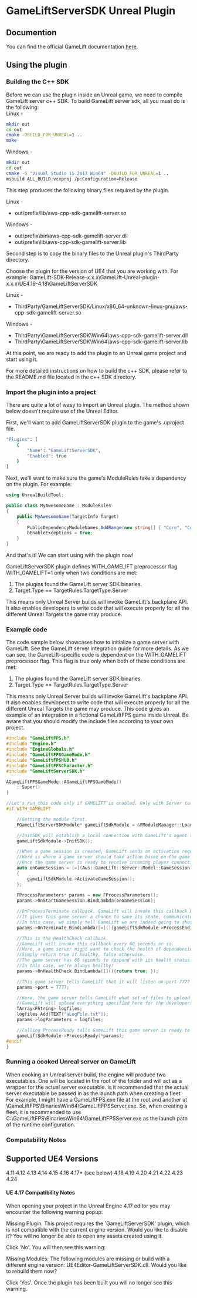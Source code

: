 # GameLiftServerSDK Unreal Plugin
## Documention
You can find the official GameLift documentation [here](https://aws.amazon.com/documentation/gamelift/).
## Using the plugin
### Building the C++ SDK
Before we can use the plugin inside an Unreal game, we need to compile GameLift server c++ SDK.
To build GameLift server sdk, all you must do is the following:  
Linux -
```sh
mkdir out
cd out
cmake -DBUILD_FOR_UNREAL=1 ..
make
```

Windows -
```sh
mkdir out
cd out
cmake -G "Visual Studio 15 2017 Win64" -DBUILD_FOR_UNREAL=1 ..
msbuild ALL_BUILD.vcxproj /p:Configuration=Release
```
This step produces the following binary files required by the plugin.  

Linux -  
* out/prefix/lib/aws-cpp-sdk-gamelift-server.so  

Windows -  
* out\prefix\bin\aws-cpp-sdk-gamelift-server.dll  
* out\prefix\lib\aws-cpp-sdk-gamelift-server.lib

Second step is to copy the binary files to the Unreal plugin's ThirdParty directory. 

Choose the plugin for the version of UE4 that you are working with.  For example: GameLift-SDK-Release-x.x.x\GameLift-Unreal-plugin-x.x.x\UE4.16-4.18\GameLiftServerSDK

Linux -  
* ThirdParty/GameLiftServerSDK/Linux/x86_64-unknown-linux-gnu/aws-cpp-sdk-gamelift-server.so  

Windows -  
* ThirdParty\GameLiftServerSDK\Win64\aws-cpp-sdk-gamelift-server.dll
* ThirdParty\GameLiftServerSDK\Win64\aws-cpp-sdk-gamelift-server.lib

At this point, we are ready to add the plugin to an Unreal game project and start using it.

For more detailed instructions on how to build the c++ SDK, please refer to the README.md file located in the c++ SDK directory.

### Import the plugin into a project
There are quite a lot of wasy to import an Unreal plugin. The method shown below doesn't require use of the Unreal Editor.

First, we'll want to add GameLiftServerSDK plugin to the game's .uproject file.
```sh
"Plugins": [
	{
		"Name": "GameLiftServerSDK",
		"Enabled": true
	}
]
```
Next, we'll want to make sure the game's ModuleRules take a dependency on the plugin.
For example:
```csharp
using UnrealBuildTool;

public class MyAwesomeGame : ModuleRules
{
	public MyAwesomeGame(TargetInfo Target)
	{
		PublicDependencyModuleNames.AddRange(new string[] { "Core", "CoreUObject", "Engine", "InputCore", "GameLiftServerSDK" });
        bEnableExceptions = true;
	}
}
```

And that's it! We can start using with the plugin now!


GameLiftServerSDK plugin defines WITH_GAMELIFT preprocessor flag.
WITH_GAMELIFT=1 only when two conditions are met:
1. The plugins found the GameLift server SDK binaries.
2. Target.Type == TargetRules.TargetType.Server  

This means only Unreal Server builds will invoke GameLift's backplane API. It also enables developers to write code that will execute properly for all the different Unreal Targets the game may produce.
 
### Example code
The code sample below showcases how to initialize a game server with GameLift. See the GameLift server integration guide for more details.
As we can see, the GameLift-specific code is dependent on the WITH_GAMELIFT preprocessor flag. This flag is true only when both of these conditions are met:
1. The plugins found the GameLift server SDK binaries.
2. Target.Type == TargetRules.TargetType.Server  

This means only Unreal Server builds will invoke GameLift's backplane API. It also enables developers to write code that will execute properly for all the different Unreal Targets the game may produce.
This code gives an example of an integration in a fictional GameLiftFPS game inside Unreal. Be aware that you should modify the include files according to your own project.

```cpp
#include "GameLiftFPS.h"
#include "Engine.h"
#include "EngineGlobals.h"
#include "GameLiftFPSGameMode.h"
#include "GameLiftFPSHUD.h"
#include "GameLiftFPSCharacter.h"
#include "GameLiftServerSDK.h"

AGameLiftFPSGameMode::AGameLiftFPSGameMode()
	: Super()
{

//Let's run this code only if GAMELIFT is enabled. Only with Server targets!
#if WITH_GAMELIFT

	//Getting the module first.
	FGameLiftServerSDKModule* gameLiftSdkModule = &FModuleManager::LoadModuleChecked<FGameLiftServerSDKModule>(FName("GameLiftServerSDK"));

	//InitSDK will establish a local connection with GameLift's agent to enable further communication.
	gameLiftSdkModule->InitSDK();

	//When a game session is created, GameLift sends an activation request to the game server and passes along the game session object containing game properties and other settings.
	//Here is where a game server should take action based on the game session object.
	//Once the game server is ready to receive incoming player connections, it should invoke GameLiftServerAPI.ActivateGameSession()
	auto onGameSession = [=](Aws::GameLift::Server::Model::GameSession gameSession)
	{
		gameLiftSdkModule->ActivateGameSession();
	};
	
	FProcessParameters* params = new FProcessParameters();
	params->OnStartGameSession.BindLambda(onGameSession);

	//OnProcessTerminate callback. GameLift will invoke this callback before shutting down an instance hosting this game server.
	//It gives this game server a chance to save its state, communicate with services, etc., before being shut down.
	//In this case, we simply tell GameLift we are indeed going to shutdown.
	params->OnTerminate.BindLambda([=](){gameLiftSdkModule->ProcessEnding();});

	//This is the HealthCheck callback.
	//GameLift will invoke this callback every 60 seconds or so.
	//Here, a game server might want to check the health of dependencies and such.
	//Simply return true if healthy, false otherwise.
	//The game server has 60 seconds to respond with its health status. GameLift will default to 'false' if the game server doesn't respond in time.
	//In this case, we're always healthy!
	params->OnHealthCheck.BindLambda([](){return true; });

	//This game server tells GameLift that it will listen on port 7777 for incoming player connections.
	params->port = 7777;

	//Here, the game server tells GameLift what set of files to upload when the game session ends.
	//GameLift will upload everything specified here for the developers to fetch later.
	TArray<FString> logfiles;
	logfiles.Add(TEXT("aLogFile.txt"));
	params->logParameters = logfiles;

	//Calling ProcessReady tells GameLift this game server is ready to receive incoming game sessions!
	gameLiftSdkModule->ProcessReady(*params);
#endif
}
```

### Running a cooked Unreal server on GameLift
When cooking an Unreal server build, the engine will produce two executables. One will be located in the root of the folder and will act as a wrapper for the actual server executable. Is it recommended that the actual server executable be passed in as the launch path when creating a fleet.
For example, I might have a GameLiftFPS.exe file at the root and another at \GameLiftFPS\Binaries\Win64\GameLiftFPSServer.exe. So, when creating a fleet, it is recommended to use C:\GameLiftFPS\Binaries\Win64\GameLiftFPSServer.exe as the launch path of the runtime configuration.

### Compatability Notes
Supported UE4 Versions
------
4.11
4.12
4.13
4.14
4.15
4.16
4.17* (see below)
4.18
4.19
4.20
4.21
4.22
4.23
4.24

#### UE 4.17 Compatibility Notes

When opening your project in the Unreal Engine 4.17 editor you may encounter the following warning popup:

Missing Plugin: This project requires the 'GameLiftServerSDK' plugin, which is not compatible with the current engine version.  Would you like to disable it?  You will no longer be able to open any assets created using it.

Click 'No'.  You will then see this warning:

Missing Modules: The following modules are missing or build with a different engine version: UE4Editor-GameLiftServerSDK.dll.  Would you like to rebuild them now?

Click 'Yes'.  Once the plugin has been built you will no longer see this warning.

